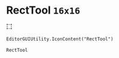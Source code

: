 # RectTool `16x16`
<img src="/img/RectTool.png" width=16 height=16>

``` CSharp
EditorGUIUtility.IconContent("RectTool")
```
```
RectTool
```
